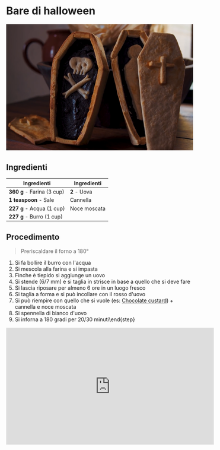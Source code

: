 # Bare di halloween

![](img/bare-di-halloween.png)

## Ingredienti

| Ingredienti                  | Ingredienti             |
| ---------------------------- | ----------------------- |
| **360 g** - Farina (3 cup) | **2** - Uova |
| **1 teaspoon** - Sale | Cannella |
| **227 g** - Acqua (1 cup) | Noce moscata |
| **227 g** - Burro (1 cup) | |

## Procedimento

> Preriscaldare il forno a 180°

1. Si fa bollire il burro con l'acqua
1. Si mescola alla farina e si impasta
1. Finche è tiepido si aggiunge un uovo
1. Si stende (6/7 mm) e si taglia in strisce in base a quello che si deve fare
1. Si lascia riposare per almeno 6 ore in un luogo fresco
1. Si taglia a forma e si può incollare con il rosso d'uovo
1. Si può riempire con quello che si vuole (es: [Chocolate custard](Chocolate-custard-per-torte.md)) + cannella e noce moscata
1. Si spennella di bianco d'uovo
1. Si inforna a 180 gradi per 20/30 minuti\end{step}

<iframe width="560" height="315" src="https://www.youtube.com/embed/biDi70wZw98?si=VoRWZvYiYKeJtuOt" title="YouTube video player" frameborder="0" allow="accelerometer; autoplay; clipboard-write; encrypted-media; gyroscope; picture-in-picture; web-share" referrerpolicy="strict-origin-when-cross-origin" allowfullscreen></iframe>
